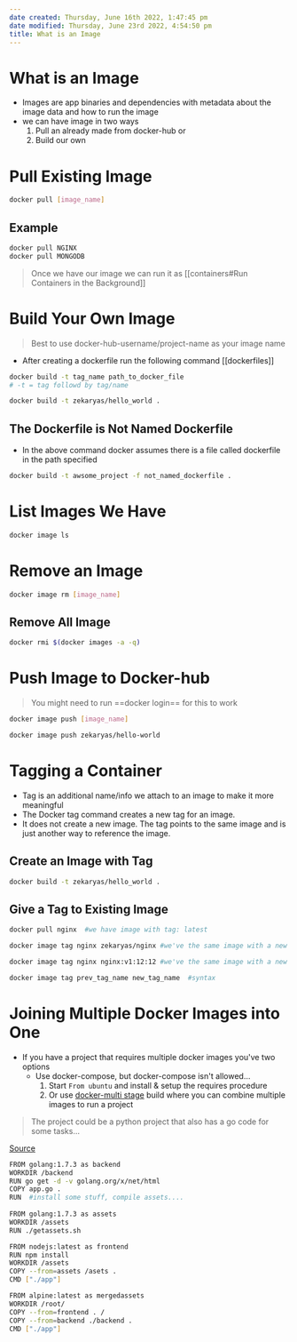 ```yaml
---
date created: Thursday, June 16th 2022, 1:47:45 pm
date modified: Thursday, June 23rd 2022, 4:54:50 pm
title: What is an Image
---
```


# What is an Image

- Images are app binaries and dependencies with metadata about the image data and how to run the image
- we can have image in two ways
	1. Pull an already made from docker-hub or
	2. Build our own

# Pull Existing Image

```bash
docker pull [image_name]
```

## Example

```bash
docker pull NGINX
docker pull MONGODB
```

> Once we have our image we can run it as [[containers#Run Containers in the Background]]

# Build Your Own Image

> Best to use docker-hub-username/project-name as your image name
- After creating a dockerfile run the following command [[dockerfiles]]

```bash
docker build -t tag_name path_to_docker_file
# -t = tag followd by tag/name
```

```bash
docker build -t zekaryas/hello_world .
```

## The Dockerfile is Not Named Dockerfile

- In the above command docker assumes there is a file called dockerfile in the path specified

```bash
docker build -t awsome_project -f not_named_dockerfile .
```

# List Images We Have

```bash
docker image ls
```

# Remove an Image

```bash
docker image rm [image_name]
```

## Remove All Image

```bash
docker rmi $(docker images -a -q)
```

# Push Image to Docker-hub

> You might need to run ==docker login== for this to work

```bash
docker image push [image_name]
```

```bash
docker image push zekaryas/hello-world
```

# Tagging a Container

- Tag is an additional name/info we attach to an image to make it more meaningful
- The Docker tag command creates a new tag for an image.
- It does not create a new image. The tag points to the same image and is just another way to reference the image.

## Create an Image with Tag

```bash
docker build -t zekaryas/hello_world .
```

## Give a Tag to Existing Image

```bash
docker pull nginx  #we have image with tag: latest

docker image tag nginx zekaryas/nginx #we've the same image with a new tag name zekaryas/nginx

docker image tag nginx nginx:v1:12:12 #we've the same image with a new tag name nginx:v1:12:12

docker image tag prev_tag_name new_tag_name  #syntax

```

# Joining Multiple Docker Images into One

- If you have a project that requires multiple docker images you've two options
	- Use docker-compose, but docker-compose isn't allowed…
		1. Start `From ubuntu` and install & setup the requires procedure
		2. Or use [docker-multi stage](https://docs.docker.com/develop/develop-images/multistage-build/) build where you can combine multiple images to run a project
> The project could be a python project that also has a go code for some tasks…

[Source](https://stackoverflow.com/questions/39626579/is-there-a-way-to-combine-docker-images-into-1-container)

```bash
FROM golang:1.7.3 as backend
WORKDIR /backend
RUN go get -d -v golang.org/x/net/html  
COPY app.go .
RUN  #install some stuff, compile assets....
    
FROM golang:1.7.3 as assets
WORKDIR /assets
RUN ./getassets.sh

FROM nodejs:latest as frontend 
RUN npm install
WORKDIR /assets
COPY --from=assets /asets .
CMD ["./app"] 

FROM alpine:latest as mergedassets
WORKDIR /root/
COPY --from=frontend . /
COPY --from=backend ./backend .
CMD ["./app"]
```